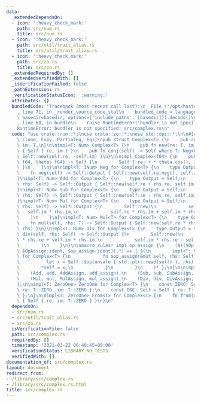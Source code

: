 ```yaml
---
data:
  _extendedDependsOn:
  - icon: ':heavy_check_mark:'
    path: src/num.rs
    title: src/num.rs
  - icon: ':heavy_check_mark:'
    path: src/util/trait_alias.rs
    title: src/util/trait_alias.rs
  - icon: ':heavy_check_mark:'
    path: src/zo.rs
    title: src/zo.rs
  _extendedRequiredBy: []
  _extendedVerifiedWith: []
  _isVerificationFailed: false
  _pathExtension: rs
  _verificationStatusIcon: ':warning:'
  attributes: {}
  bundledCode: "Traceback (most recent call last):\n  File \"/opt/hostedtoolcache/Python/3.9.2/x64/lib/python3.9/site-packages/onlinejudge_verify/documentation/build.py\"\
    , line 71, in _render_source_code_stat\n    bundled_code = language.bundle(stat.path,\
    \ basedir=basedir, options={'include_paths': [basedir]}).decode()\n  File \"/opt/hostedtoolcache/Python/3.9.2/x64/lib/python3.9/site-packages/onlinejudge_verify/languages/user_defined.py\"\
    , line 68, in bundle\n    raise RuntimeError('bundler is not specified: {}'.format(path.as_posix()))\n\
    RuntimeError: bundler is not specified: src/complex.rs\n"
  code: "use crate::num::*;\nuse crate::zo::*;\nuse std::ops::*;\n\n#[derive(Default,\
    \ Clone, Copy, PartialEq, Eq)]\npub struct Complex<T> {\n    pub re: T,\n    pub\
    \ im: T,\n}\n\nimpl<T: Num> Complex<T> {\n    pub fn new(re: T, im: T) -> Self\
    \ { Self { re, im } }\n    pub fn conj(self) -> Self where T: Neg<Output=T> {\
    \ Self::new(self.re, -self.im) }\n}\n\nimpl Complex<f64> {\n    pub fn from_polar(r:\
    \ f64, theta: f64) -> Self {\n        Self { re: r * theta.cos(), im: r * theta.sin()\
    \ }\n    }\n}\n\nimpl<T: INum> Neg for Complex<T> {\n    type Output = Self;\n\
    \    fn neg(self) -> Self::Output { Self::new(self.re.neg(), self.im.neg()) }\n\
    }\nimpl<T: Num> Add for Complex<T> {\n    type Output = Self;\n    fn add(self,\
    \ rhs: Self) -> Self::Output { Self::new(self.re + rhs.re, self.im + rhs.im) }\n\
    }\nimpl<T: Num> Sub for Complex<T> {\n    type Output = Self;\n    fn sub(self,\
    \ rhs: Self) -> Self::Output { Self::new(self.re - rhs.re, self.im - rhs.im) }\n\
    }\nimpl<T: Num> Mul for Complex<T> {\n    type Output = Self;\n    fn mul(self,\
    \ rhs: Self) -> Self::Output {\n        Self::new(\n            self.re * rhs.re\
    \ - self.im * rhs.im,\n            self.re * rhs.im + self.im * rhs.re,\n    \
    \    )\n    }\n}\nimpl<T: Num> Mul<T> for Complex<T> {\n    type Output = Self;\n\
    \    fn mul(self, rhs: T) -> Self::Output { Self::new(self.re * rhs, self.im *\
    \ rhs) }\n}\nimpl<T: Num> Div for Complex<T> {\n    type Output = Self;\n    fn\
    \ div(self, rhs: Self) -> Self::Output {\n        Self::new(\n            self.re\
    \ * rhs.re + self.im * rhs.im,\n            self.im * rhs.re - self.re * rhs.im,\n\
    \        )\n    }\n}\n\nmacro_rules! impl_op_assign {\n    ($(($Op:ident, $op:ident,\
    \ $OpAssign:ident, $op_assign:ident)),*) => { $(\n        impl<T: Num> $OpAssign\
    \ for Complex<T> {\n            fn $op_assign(&mut self, rhs: Self) {\n      \
    \          let x = Self::$op(unsafe { std::ptr::read(self) }, rhs);\n        \
    \        *self = x;\n            }\n        }\n    )* };\n}\n\nimpl_op_assign!(\n\
    \    (Add, add, AddAssign, add_assign),\n    (Sub, sub, SubAssign, sub_assign),\n\
    \    (Mul, mul, MulAssign, mul_assign),\n    (Div, div, DivAssign, div_assign)\n\
    );\n\nimpl<T: ZeroOne> ZeroOne for Complex<T> {\n    const ZERO: Self = Self {\
    \ re: T::ZERO, im: T::ZERO };\n    const ONE: Self = Self { re: T::ONE, im: T::ZERO\
    \ };\n}\n\nimpl<T: ZeroOne> From<T> for Complex<T> {\n    fn from(re: T) -> Self\
    \ { Self { re, im: T::ZERO } }\n}\n"
  dependsOn:
  - src/num.rs
  - src/util/trait_alias.rs
  - src/zo.rs
  isVerificationFile: false
  path: src/complex.rs
  requiredBy: []
  timestamp: '2021-03-22 00:48:45+09:00'
  verificationStatus: LIBRARY_NO_TESTS
  verifiedWith: []
documentation_of: src/complex.rs
layout: document
redirect_from:
- /library/src/complex.rs
- /library/src/complex.rs.html
title: src/complex.rs
---
```

